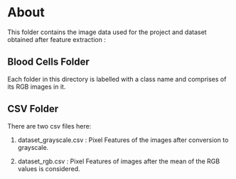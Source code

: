 # About
This folder contains the image data used for the project and dataset obtained after feature extraction :

## Blood Cells Folder

Each folder in this directory is labelled with a class name and comprises of its RGB images in it.

## CSV Folder

There are two csv files here:

1. dataset_grayscale.csv : Pixel Features of the images after conversion to grayscale.

2. dataset_rgb.csv : Pixel Features of images after the mean of the RGB values is considered.


